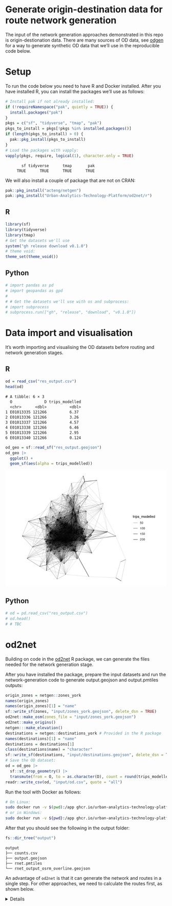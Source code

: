 # Generate origin-destination data for route network generation


The input of the network generation approaches demonstrated in this repo
is origin-destionation data. There are many sources of OD data, see
[odgen](odgen.qmd) for a way to generate synthetic OD data that we’ll
use in the reproducible code below.

# Setup

To run the code below you need to have R and Docker installed. After you
have installed R, you can install the packages we’ll use as follows:

``` r
# Install pak if not already installed:
if (!requireNamespace("pak", quietly = TRUE)) {
  install.packages("pak")
}
pkgs = c("sf", "tidyverse", "tmap", "pak")
pkgs_to_install = pkgs[!pkgs %in% installed.packages()]
if (length(pkgs_to_install) > 0) {
  pak::pkg_install(pkgs_to_install)
}
# Load the packages with vapply:
vapply(pkgs, require, logical(1), character.only = TRUE)
```

           sf tidyverse      tmap       pak 
         TRUE      TRUE      TRUE      TRUE 

We will also install a couple of package that are not on CRAN:

``` r
pak::pkg_install("acteng/netgen")
pak::pkg_install("Urban-Analytics-Technology-Platform/od2net/r")
```

<div class="panel-tabset" group="language">

## R

``` r
library(sf)
library(tidyverse)
library(tmap)
# Get the datasets we'll use
system("gh release download v0.1.0")
# theme void:
theme_set(theme_void())
```

## Python

``` python
# import pandas as pd
# import geopandas as gpd
# 
# # Get the datasets we'll use with os and subprocess:
# import subprocess
# subprocess.run(["gh", "release", "download", "v0.1.0"])
```

</div>

# Data import and visualisation

It’s worth importing and visualising the OD datasets before routing and
network generation stages.

<div class="panel-tabset" group="language">

## R

``` r
od = read_csv("res_output.csv")
head(od)
```

    # A tibble: 6 × 3
      O              D trips_modelled
      <chr>      <dbl>          <dbl>
    1 E01013335 121266          6.37 
    2 E01013336 121266          3.26 
    3 E01013337 121266          4.57 
    4 E01013338 121266          6.46 
    5 E01013339 121266          2.95 
    6 E01013340 121266          0.124

``` r
od_geo = sf::read_sf("res_output.geojson")
od_geo |>
  ggplot() +
  geom_sf(aes(alpha = trips_modelled))
```

![](README_files/figure-commonmark/desire-lines-r-1.png)

## Python

``` python
# od = pd.read_csv("res_output.csv")
# od.head()
# # TBC
```

</div>

# od2net

Building on code in the
[od2net](https://urban-analytics-technology-platform.github.io/od2net/r/)
R package, we can generate the files needed for the network generation
stage.

After you have installed the package, prepare the input datasets and run
the network-generation code to generate output.geojson and
output.pmtiles outputs:

``` r
origin_zones = netgen::zones_york
names(origin_zones)
names(origin_zones)[1] = "name"
sf::write_sf(zones, "input/zones_york.geojson", delete_dsn = TRUE)
od2net::make_osm(zones_file = "input/zones_york.geojson")
od2net::make_origins()
netgen:::make_elevation()
destinations = netgen::destinations_york # Provided in the R package
names(destinations)[1] = "name"
destinations = destinations[1]
class(destinations$name) = "character"
sf::write_sf(destinations, "input/destinations.geojson", delete_dsn = TRUE)
# Save the OD dataset:
od = od_geo |>
  sf::st_drop_geometry() |>
  transmute(from = O, to = as.character(D), count = round(trips_modelled))
readr::write_csv(od, "input/od.csv", quote = "all")
```

Run the tool with Docker as follows:

``` bash
# On Linux:
sudo docker run -v $(pwd):/app ghcr.io/urban-analytics-technology-platform/od2net:main /app/config.json
# or in Windows:
sudo docker run -v ${pwd}:/app ghcr.io/urban-analytics-technology-platform/od2net:main /app/config.json
```

After that you should see the following in the output folder:

``` r
fs::dir_tree("output")
```

    output
    ├── counts.csv
    ├── output.geojson
    ├── rnet.pmtiles
    └── rnet_output_osrm_overline.geojson

An advantage of `od2net` is that it can generate the network and routes
in a single step. For other approaches, we need to calculate the routes
first, as shown below.

<details>

# Routing

There are many ways to calculate routes. The simplest in many cases will
be to calculate them with a routing engine. Let’s do that with
interfaces to the OSRM routing engine in the first instance. Note: if
you use the `od2net` approach, you can do the routing and network
generation stage in a single step, see below for more on that.

## OSRM: basic

``` r
od_geo_top_100 = od_geo |>
  slice_max(trips_modelled, n = 100) 
```

``` r
routes_osrm_minimal = stplanr::route(
  l = od_geo_top_100,
  route_fun = stplanr::route_osrm,
  osrm.profile = "foot"
)
```

``` r
routes_osrm_minimal |>
  ggplot() +
  geom_sf(alpha = 0.3, size = 9)
```

![](README_files/figure-commonmark/osrm-basic-1.png)

## Locally hosted OSRM

We can spin-up a local OSRM server to calculate routes as
[follows](https://github.com/Project-OSRM/osrm-backend#using-docker):

``` r
location = osmextract::oe_match(
  od_geo_top_100 |> sf::st_union()
)
osmextract::oe_download(
    location$url,
    file_basename = "osm.pbf",
    download_directory = "."
)
```

    [1] "/home/robin/github/acteng/netgen/geofabrik_osm.pbf"

Then with the system shell:

``` bash
docker run -t -v "${PWD}:/data" ghcr.io/project-osrm/osrm-backend osrm-extract -p /opt/car.lua /data/geofabrik_osm.pbf || echo "osrm-extract failed"
docker run -t -v "${PWD}:/data" ghcr.io/project-osrm/osrm-backend osrm-extract -p /opt/car.lua /data/geofrabik_osm.osm.pbf || echo "osrm-extract failed"
```

That should generate something like:

    [2024-08-27T15:00:31.786775132] [info] Expansion: 766813 nodes/sec and 382310 edges/sec
    [2024-08-27T15:00:31.786776903] [info] To prepare the data for routing, run: ./osrm-contract "/data/geofabrik_osm"
    [2024-08-27T15:00:31.836550204] [info] RAM: peak bytes used: 532934656

Note the process used 532934656 bytes (532.9 MB) of RAM.

Then:

``` bash
docker run -t -v "${PWD}:/data" ghcr.io/project-osrm/osrm-backend osrm-partition /data/geofabrik_osm.osrm || echo "osrm-partition failed"
docker run -t -v "${PWD}:/data" ghcr.io/project-osrm/osrm-backend osrm-customize /data/geofabrik_osm.osrm || echo "osrm-customize failed"
docker run -t -i -p 5000:5000 -v "${PWD}:/data" ghcr.io/project-osrm/osrm-backend osrm-routed --algorithm mld /data/geofabrik_osm
```

Check it is alive as follows:

``` r
system('curl "http://127.0.0.1:5000/route/v1/driving/13.388860,52.517037;13.385983,52.496891?steps=true"')
```

Now we can run all the routes:

``` r
routes_osrm_2 = stplanr::route(
  l = od_geo,
  route_fun = stplanr::route_osrm,
  osrm.profile = "foot",
  osrm.server = "http://127.0.0.1:5000/"
)
```

``` r
sf::write_sf(routes_osrm_2, "routes_osrm_2.geojson", delete_dsn = TRUE) 
system("gh release upload v0.1.0 routes_osrm_2.geojson")
```

Let’s visualise the routes:

``` r
routes_osrm_2 |>
  ggplot() +
  geom_sf(alpha = 0.3, size = 9)
```

![](README_files/figure-commonmark/osrm-locally-hosted-1.png)

# Network generation

## Overline

The `overline()` function in the R package stplanr is one way to to
generate route networks:

``` r
names(routes_osrm_2)
```

    [1] "O"              "D"              "trips_modelled" "route_number"  
    [5] "distance"       "duration"       "geometry"      

``` r
rnet = stplanr::overline(routes_osrm_2, attrib = "trips_modelled")
plot(rnet)
```

![](README_files/figure-commonmark/rnet-overline-basic-1.png)

A disadvantage of this approach is that it’s computational
resource-intensive and takes a long time. An in-progress is `od2net`.

<!-- ## Comparing the outputs -->
</details>
